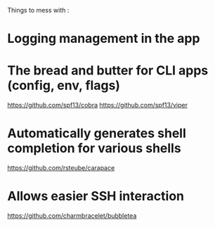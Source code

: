

Things to mess with : 
# Logging management in the app

# The bread and butter for CLI apps (config, env, flags)
https://github.com/spf13/cobra
https://github.com/spf13/viper

# Automatically generates shell completion for various shells
https://github.com/rsteube/carapace

# Allows easier SSH interaction
https://github.com/charmbracelet/bubbletea
